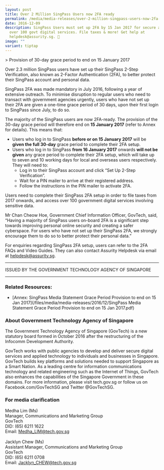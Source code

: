 ```yaml
---
layout: post
title: Over 2 Million SingPass Users now 2FA ready
permalink: /media/media-releases/over-2-million-singpass-users-now-2fa-ready/
date: 2016-12-09
description: SingPass Users must set up 2FA by 15 Jan 2017 for secure access to
  over 100 govt digital services. File taxes & more! Get help at
  helpdesk@assurity.sg. 🔐
image: ""
variant: tiptap
---
```

&gt; Provision of 30-day grace period to end on 15 January 2017

Over 2.3 million SingPass users have set up their SingPass 2-Step Verification, also known as 2-Factor Authentication (2FA), to better protect their SingPass account and personal data.

SingPass 2FA was made mandatory in July 2016, following a year of extensive outreach. To minimise disruption to regular users who need to transact with government agencies urgently, users who have not set up their 2FA are given a one-time grace period of 30 days, upon their first login to SingPass since July, to do so.

The majority of the SingPass users are now 2FA-ready. The provision of the 30-day grace period will therefore end on **15 January 2017** (refer to Annex for details). This means that:
* Users who log in to SingPass **before or on 15 January 2017** will be **given the full 30-day** grace period to complete their 2FA setup.
* Users who log in to SingPass **from 16 January 2017** onwards **will not be given** any grace period to complete their 2FA setup, which will take up to seven and 10 working days for local and overseas users respectively. They will need to:
  * Log in to their SingPass account and click “Set Up 2-Step Verification”.
  * Wait for a PIN mailer to arrive at their registered address.
  * Follow the instructions in the PIN mailer to activate 2FA.

Users need to complete their SingPass 2FA setup in order to file taxes from 2017 onwards, and access over 100 government digital services involving sensitive data.

Mr Chan Cheow Hoe, Government Chief Information Officer, GovTech, said, “Having a majority of SingPass users on-board 2FA is a significant step towards improving personal online security and creating a safer cyberspace. For users who have not set up their SingPass 2FA, we strongly encourage them to do so to better protect their personal data.”

For enquiries regarding SingPass 2FA setup, users can refer to the 2FA FAQs and Video Guides. They can also contact Assurity Helpdesk via email at helpdesk@assurity.sg.

---

ISSUED BY THE GOVERNMENT TECHNOLOGY AGENCY OF SINGAPORE

---

### **Related Resources:**
* [Annex: SingPass Media Statement Grace Period Provision to end on 15 Jan 2017](/files/media/media-releases/2016/12/SingPass Media Statement Grace Period Provision to end on 15 Jan 2017.pdf)

### **About Government Technology Agency of Singapore**
The Government Technology Agency of Singapore (GovTech) is a new statutory board formed in October 2016 after the restructuring of the Infocomm Development Authority.

GovTech works with public agencies to develop and deliver secure digital services and applied technology to individuals and businesses in Singapore. GovTech builds key platforms and solutions needed to support Singapore as a Smart Nation. As a leading centre for information communications technology and related engineering such as the Internet of Things, GovTech also enhances the capabilities of the Singapore Government in these domains.
For more information, please visit tech.gov.sg or follow us on Facebook.com/GovTechSG and Twitter @GovTechSG.

### **For media clarification**
Medha Lim (Ms)
<br>Manager, Communications and Marketing Group
<br>GovTech
<br>DID: (65) 6211 1622
<br>Email: Medha_LIM@tech.gov.sg
<br>
<br>Jacklyn Chew (Ms)
<br>Assistant Manager, Communications and Marketing Group
<br>GovTech
<br>DID: (65) 6211 0708
<br>Email: Jacklyn_CHEW@tech.gov.sg